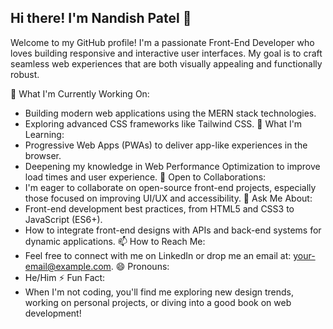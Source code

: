 
## Hi there! I'm Nandish Patel 👋
Welcome to my GitHub profile! I'm a passionate Front-End Developer who loves building responsive and interactive user interfaces. My goal is to craft seamless web experiences that are both visually appealing and functionally robust.

🚀 What I'm Currently Working On:
* Building modern web applications using the MERN stack technologies.
* Exploring advanced CSS frameworks like Tailwind CSS.
🌱 What I'm Learning:
* Progressive Web Apps (PWAs) to deliver app-like experiences in the browser.
* Deepening my knowledge in Web Performance Optimization to improve load times and user experience.
👯 Open to Collaborations:
* I'm eager to collaborate on open-source front-end projects, especially those focused on improving UI/UX and accessibility.
💬 Ask Me About:
* Front-end development best practices, from HTML5 and CSS3 to JavaScript (ES6+).
* How to integrate front-end designs with APIs and back-end systems for dynamic applications.
📫 How to Reach Me:
* Feel free to connect with me on LinkedIn or drop me an email at: your-email@example.com.
😄 Pronouns:
* He/Him
⚡ Fun Fact:
* When I'm not coding, you'll find me exploring new design trends, working on personal projects, or diving into a good book on web development!
